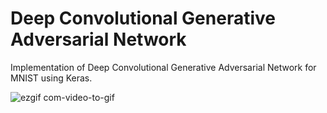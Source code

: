 # Deep Convolutional Generative Adversarial Network
Implementation of Deep Convolutional Generative Adversarial Network for MNIST using Keras.


![ezgif com-video-to-gif](https://user-images.githubusercontent.com/40145410/69415922-2a6a2200-0d1e-11ea-8492-4c3980e4b056.gif)
